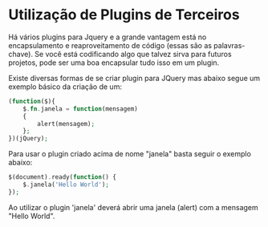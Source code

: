 # Utilização de Plugins de Terceiros

Há vários plugins para Jquery e a grande vantagem está no encapsulamento e reaproveitamento de código (essas são as palavras-chave). 
Se você está codificando algo que talvez sirva para futuros projetos, pode ser uma boa encapsular tudo isso em um plugin.

Existe diversas formas de se criar plugin para JQuery mas abaixo segue um exemplo básico da criação de um:

```php
(function($){
    $.fn.janela = function(mensagem) 
    {
        alert(mensagem);
    }; 
})(jQuery);
```

Para usar o plugin criado acima de nome "janela" basta seguir o exemplo abaixo:

```php
$(document).ready(function() {
    $.janela('Hello World');
});
```

Ao utilizar o plugin 'janela' deverá abrir uma janela (alert) com a mensagem "Hello World".
